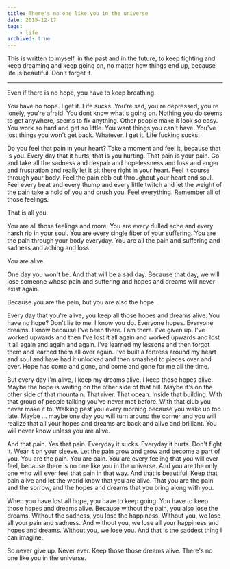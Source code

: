 ```yaml
---
title: There's no one like you in the universe
date: 2015-12-17
tags:
    - life
archived: true
---
```


This is written to myself, in the past and in the future, to keep fighting and keep dreaming and keep going on, no matter how things end up, because life is beautiful. Don't forget it.

---

Even if there is no hope, you have to keep breathing.

You have no hope. I get it. Life sucks. You're sad, you're depressed, you're lonely, you're afraid. You dont know what's going on. Nothing you do seems to get anywhere, seems to fix anything. Other people make it look so easy. You work so hard and get so little. You want things you can't have. You've lost things you won't get back. Whatever. I get it. Life fucking sucks.

Do you feel that pain in your heart? Take a moment and feel it, because that is you. Every day that it hurts, that is you hurting. That pain is your pain. Go and take all the sadness and despair and hopelessness and loss and anger and frustration and really let it sit there right in your heart. Feel it course through your body. Feel the pain ebb out throughout your heart and soul. Feel every beat and every thump and every little twitch and let the weight of the pain take a hold of you and crush you. Feel everything. Remember all of those feelings.

That is all you.

You are all those feelings and more. You are every dulled ache and every harsh rip in your soul. You are every single fiber of your suffering. You are the pain through your body everyday. You are all the pain and suffering and sadness and aching and loss.

You are alive.

One day you won't be. And that will be a sad day. Because that day, we will lose someone whose pain and suffering and hopes and dreams will never exist again.

Because you are the pain, but you are also the hope.

Every day that you're alive, you keep all those hopes and dreams alive. You have no hope? Don't lie to me. I know you do. Everyone hopes. Everyone dreams. I know because I've been there. I am there. I've given up. I've worked upwards and then I've lost it all again and worked upwards and lost it all again and again and again. I've learned my lessons and then forgot them and learned them all over again. I've built a fortress around my heart and soul and have had it unlocked and then smashed to pieces over and over. Hope has come and gone, and come and gone for me all the time.

But every day I'm alive, I keep my dreams alive. I keep those hopes alive. Maybe the hope is waiting on the other side of that hill. Maybe it's on the other side of that mountain. That river. That ocean. Inside that building. With that group of people talking you've never met before. With that club you never make it to. Walking past you every morning because you wake up too late. Maybe ... maybe one day you will turn around the corner and you will realize that all your hopes and dreams are back and alive and brilliant. You will never know unless you are alive.

And that pain. Yes that pain. Everyday it sucks. Everyday it hurts. Don't fight it. Wear it on your sleeve. Let the pain grow and grow and become a part of you. You are the pain. You are pain. You are every feeling that you will ever feel, because there is no one like you in the universe. And you are the only one who will ever feel that pain in that way. And that is beautiful. Keep that pain alive and let the world know that you are alive. That you are the pain and the sorrow, and the hopes and dreams that you bring along with you.

When you have lost all hope, you have to keep going. You have to keep those hopes and dreams alive. Because without the pain, you also lose the dreams. Without the sadness, you lose the happiness. Without you, we lose all your pain and sadness. And without you, we lose all your happiness and hopes and dreams. Without you, we lose you. And that is the saddest thing I can imagine.

So never give up. Never ever. Keep those those dreams alive. There's no one like you in the universe.
